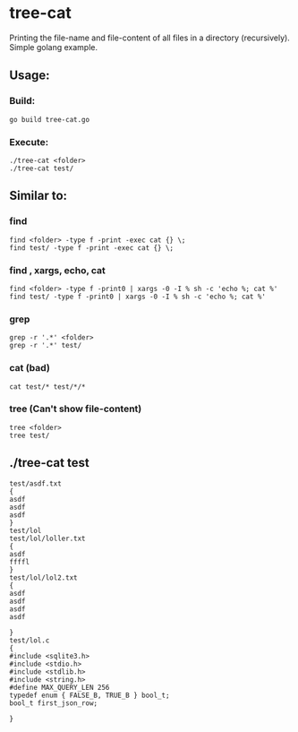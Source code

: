 # tree-cat

Printing the file-name and file-content of all files in a directory (recursively).
Simple golang example.

## Usage:
### Build:
    go build tree-cat.go
### Execute:
    ./tree-cat <folder>
    ./tree-cat test/


## Similar to:

### find
    find <folder> -type f -print -exec cat {} \;
    find test/ -type f -print -exec cat {} \;

### find , xargs, echo, cat
    find <folder> -type f -print0 | xargs -0 -I % sh -c 'echo %; cat %'
    find test/ -type f -print0 | xargs -0 -I % sh -c 'echo %; cat %'

### grep
    grep -r '.*' <folder>
    grep -r '.*' test/

### cat (bad)
    cat test/* test/*/*

### tree (Can't show file-content)
    tree <folder>
    tree test/


## ./tree-cat test 
    test/asdf.txt
    {
    asdf
    asdf
    asdf
    }
    test/lol
    test/lol/loller.txt
    {
    asdf
    ffffl
    }
    test/lol/lol2.txt
    {
    asdf
    asdf
    asdf
    asdf
    
    }
    test/lol.c
    {
    #include <sqlite3.h>
    #include <stdio.h>
    #include <stdlib.h>
    #include <string.h>
    #define MAX_QUERY_LEN 256
    typedef enum { FALSE_B, TRUE_B } bool_t;
    bool_t first_json_row;
    
    }
